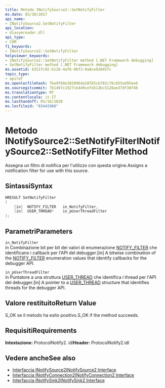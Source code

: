 ```yaml
---
title: Metodo INotifySource2::SetNotifyFilter
ms.date: 03/30/2017
api_name:
- INotifySource2.SetNotifyFilter
api_location:
- diasymreader.dll
api_type:
- COM
f1_keywords:
- INotifySource2::SetNotifyFilter
helpviewer_keywords:
- INotifySource2::SetNotifyFilter method [.NET Framework debugging]
- SetNotifyFilter method [.NET Framework debugging]
ms.assetid: 6351fc92-b126-4af6-9bf3-0a8ce92845fc
topic_type:
- apiref
ms.openlocfilehash: 7ba9f68e102696da107b5cb782c76cb55ed95ee6
ms.sourcegitcommit: 7b1497c1927cb449cefd313bc5126ae37df30746
ms.translationtype: MT
ms.contentlocale: it-IT
ms.lasthandoff: 05/16/2020
ms.locfileid: "83441968"
---
```

# <a name="inotifysource2setnotifyfilter-method"></a><span data-ttu-id="5a9ed-102">Metodo INotifySource2::SetNotifyFilter</span><span class="sxs-lookup"><span data-stu-id="5a9ed-102">INotifySource2::SetNotifyFilter Method</span></span>
<span data-ttu-id="5a9ed-103">Assegna un filtro di notifica per l'utilizzo con questa origine.</span><span class="sxs-lookup"><span data-stu-id="5a9ed-103">Assigns a notification filter for use with this source.</span></span>  
  
## <a name="syntax"></a><span data-ttu-id="5a9ed-104">Sintassi</span><span class="sxs-lookup"><span data-stu-id="5a9ed-104">Syntax</span></span>  
  
```cpp  
HRESULT SetNotifyFilter  
(  
    [in]  NOTIFY_FILTER   in_NotifyFilter,  
    [in]  USER_THREAD*    in_pUserThreadFilter  
);  
```  
  
## <a name="parameters"></a><span data-ttu-id="5a9ed-105">Parametri</span><span class="sxs-lookup"><span data-stu-id="5a9ed-105">Parameters</span></span>  
 `in_NotifyFilter`  
 <span data-ttu-id="5a9ed-106">in Combinazione bit per bit dei valori di enumerazione [NOTIFY_FILTER](notify-filter-enumeration.md) che identificano i callback per l'API del debugger.</span><span class="sxs-lookup"><span data-stu-id="5a9ed-106">[in] A bitwise combination of the [NOTIFY_FILTER](notify-filter-enumeration.md) enumeration values that identify callbacks for the debugger API.</span></span>  
  
 `in_pUserThreadFilter`  
 <span data-ttu-id="5a9ed-107">in Puntatore a una struttura [USER_THREAD](user-thread-structure.md) che identifica i thread per l'API del debugger.</span><span class="sxs-lookup"><span data-stu-id="5a9ed-107">[in] A pointer to a [USER_THREAD](user-thread-structure.md) structure that identifies threads for the debugger API.</span></span>  
  
## <a name="return-value"></a><span data-ttu-id="5a9ed-108">Valore restituito</span><span class="sxs-lookup"><span data-stu-id="5a9ed-108">Return Value</span></span>  
 <span data-ttu-id="5a9ed-109">S_OK se il metodo ha esito positivo.</span><span class="sxs-lookup"><span data-stu-id="5a9ed-109">S_OK if the method succeeds.</span></span>  
  
## <a name="requirements"></a><span data-ttu-id="5a9ed-110">Requisiti</span><span class="sxs-lookup"><span data-stu-id="5a9ed-110">Requirements</span></span>  
 <span data-ttu-id="5a9ed-111">**Intestazione:** ProtocolNotify2. idl</span><span class="sxs-lookup"><span data-stu-id="5a9ed-111">**Header:** ProtocolNotify2.idl</span></span>  
  
## <a name="see-also"></a><span data-ttu-id="5a9ed-112">Vedere anche</span><span class="sxs-lookup"><span data-stu-id="5a9ed-112">See also</span></span>

- [<span data-ttu-id="5a9ed-113">Interfaccia INotifySource2</span><span class="sxs-lookup"><span data-stu-id="5a9ed-113">INotifySource2 Interface</span></span>](inotifysource2-interface.md)
- [<span data-ttu-id="5a9ed-114">Interfaccia INotifyConnection2</span><span class="sxs-lookup"><span data-stu-id="5a9ed-114">INotifyConnection2 Interface</span></span>](inotifyconnection2-interface.md)
- [<span data-ttu-id="5a9ed-115">Interfaccia INotifySink2</span><span class="sxs-lookup"><span data-stu-id="5a9ed-115">INotifySink2 Interface</span></span>](inotifysink2-interface.md)
